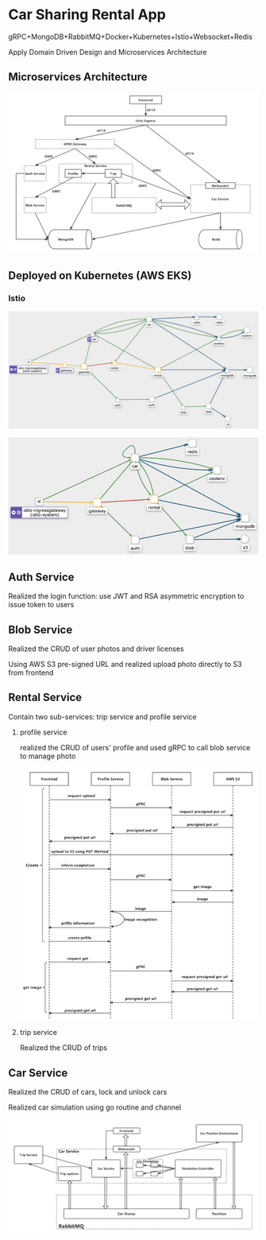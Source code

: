 # Car Sharing Rental App

gRPC+MongoDB+RabbitMQ+Docker+Kubernetes+Istio+Websocket+Redis

Apply Domain Driven Design and Microservices Architecture



## Microservices Architecture

![architecture1.png](img/architecture1.png)

## Deployed on Kubernetes (AWS EKS)

### Istio

![architecture1.png](img/istio2.png)

![architecture1.png](img/istio1.png)



## Auth Service

Realized the login function: use JWT and RSA asymmetric encryption to issue token to users



## Blob Service

Realized the CRUD of user photos and driver licenses

Using AWS S3 pre-signed URL and realized upload photo directly to S3 from frontend



## Rental Service

Contain two sub-services: trip service and profile service

1. profile service

   realized the CRUD of users' profile and used gRPC to call blob service to manage photo

   ![architecture1.png](img/s3.png)

2. trip service

   Realized the CRUD of trips

   

## Car Service

Realized the CRUD of cars, lock and unlock cars

Realized car simulation using go routine and channel

![architecture1.png](img/car.png)